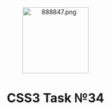 <div align="center">
  <img src="https://ltdfoto.ru/images/2023/02/03/888847.png" alt="888847.png" height = "150"/>
  <h1>CSS3 Task №34</h1>
</div>
